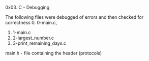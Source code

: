 0x03. C - Debugging

The following files were debugged of errors and then checked for correctness
0. 0-main.c,
1. 1-main.c
2. 2-largest_number.c
3. 3-print_remaining_days.c


main.h - file containing the header (protocols)